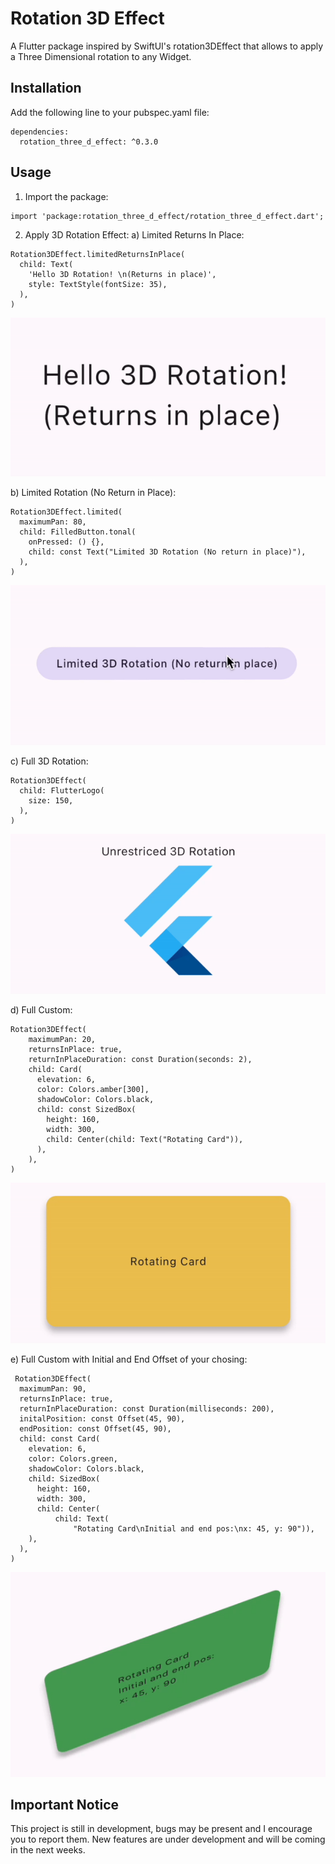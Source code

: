 <!--
This README describes the package. If you publish this package to pub.dev,
this README's contents appear on the landing page for your package.

For information about how to write a good package README, see the guide for
[writing package pages](https://dart.dev/guides/libraries/writing-package-pages).

For general information about developing packages, see the Dart guide for
[creating packages](https://dart.dev/guides/libraries/create-library-packages)
and the Flutter guide for
[developing packages and plugins](https://flutter.dev/developing-packages).
-->

# Rotation 3D Effect

A Flutter package inspired by SwiftUI's rotation3DEffect that allows to apply a Three Dimensional rotation to any Widget.

## Installation
Add the following line to your pubspec.yaml file:
```
dependencies:
  rotation_three_d_effect: ^0.3.0
```

## Usage

1. Import the package:
```
import 'package:rotation_three_d_effect/rotation_three_d_effect.dart';
```

2. Apply 3D Rotation Effect:
a) Limited Returns In Place:
```
Rotation3DEffect.limitedReturnsInPlace(
  child: Text(
    'Hello 3D Rotation! \n(Returns in place)',
    style: TextStyle(fontSize: 35),
  ),
)
```
![Rotating Text](https://github.com/MatHeartGaming/readme_images/raw/main/rotating_text.gif)

b) Limited Rotation (No Return in Place):
```
Rotation3DEffect.limited(
  maximumPan: 80,
  child: FilledButton.tonal(
    onPressed: () {},
    child: const Text("Limited 3D Rotation (No return in place)"),
  ),
)
```
![Rotating Tonal Button](https://github.com/MatHeartGaming/readme_images/raw/main/rotating_tonal_button.gif)

c) Full 3D Rotation:
```
Rotation3DEffect(
  child: FlutterLogo(
    size: 150,
  ),
)
```
![Flutter Logo Rotating](https://github.com/MatHeartGaming/readme_images/raw/main/flutter_logo_rotating.gif)

d) Full Custom:
```
Rotation3DEffect(
    maximumPan: 20,
    returnsInPlace: true,
    returnInPlaceDuration: const Duration(seconds: 2),
    child: Card(
      elevation: 6,
      color: Colors.amber[300],
      shadowColor: Colors.black,
      child: const SizedBox(
        height: 160,
        width: 300,
        child: Center(child: Text("Rotating Card")),
      ),
    ),
)
```
![Flutter Logo Rotating](https://github.com/MatHeartGaming/readme_images/raw/main/rotating_card.gif)

e) Full Custom with Initial and End Offset of your chosing:
```
 Rotation3DEffect(
  maximumPan: 90,
  returnsInPlace: true,
  returnInPlaceDuration: const Duration(milliseconds: 200),
  initalPosition: const Offset(45, 90),
  endPosition: const Offset(45, 90),
  child: const Card(
    elevation: 6,
    color: Colors.green,
    shadowColor: Colors.black,
    child: SizedBox(
      height: 160,
      width: 300,
      child: Center(
          child: Text(
              "Rotating Card\nInitial and end pos:\nx: 45, y: 90")),
    ),
  ),
)
```
![Flutter Logo Rotating](https://github.com/MatHeartGaming/readme_images/raw/main/rotating_card_inital_end_offsets.gif)


## Important Notice
This project is still in development, bugs may be present and I encourage you to report them. New features are under development and will be coming in the next weeks.
